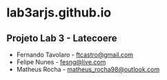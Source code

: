 # lab3arjs.github.io
## Projeto Lab 3 - Latecoere

  - Fernando Tavolaro - ftcastro@gmail.com
  - Felipe Nunes - fesng@live.com
  - Matheus Rocha - matheus_rocha98@outlook.com
